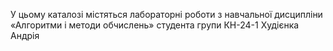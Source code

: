 У цьому каталозі містяться лабораторні роботи з навчальної дисципліни «Алгоритми і методи обчислень» студента групи КН-24-1 Худієнка Андрія
